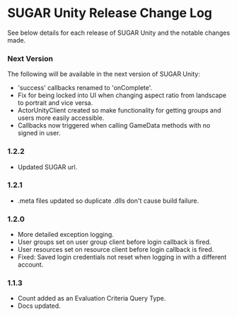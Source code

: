 # SUGAR Unity Release Change Log
See below details for each release of SUGAR Unity and the notable changes made.

### Next Version
The following will be available in the next version of SUGAR Unity:
- 'success' callbacks renamed to 'onComplete'.
- Fix for being locked into UI when changing aspect ratio from landscape to portrait and vice versa.
- ActorUnityClient created so make functionality for getting groups and users more easily accessible.
- Callbacks now triggered when calling GameData methods with no signed in user.

### 1.2.2
- Updated SUGAR url.

### 1.2.1
- .meta files updated so duplicate .dlls don't cause build failure.

### 1.2.0
- More detailed exception logging.
- User groups set on user group client before login callback is fired.
- User resources set on resource client before login callback is fired.
- Fixed: Saved login credentials not reset when logging in with a different account.

### 1.1.3
- Count added as an Evaluation Criteria Query Type.
- Docs updated.